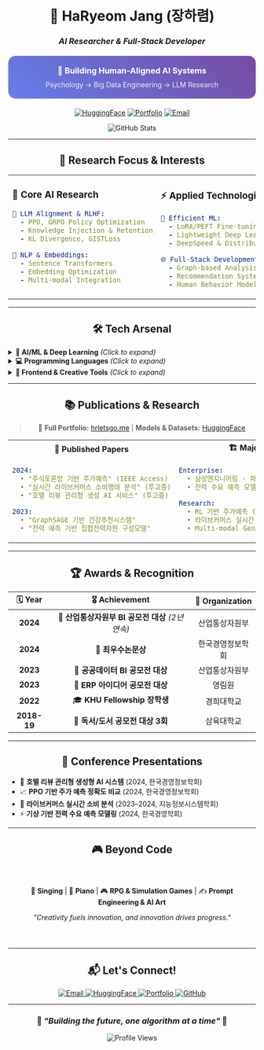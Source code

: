 <div align="center">

# 🌟 HaRyeom Jang (장하렴)
### *AI Researcher & Full-Stack Developer*

<div style="background: linear-gradient(45deg, #667eea 0%, #764ba2 100%); padding: 20px; border-radius: 15px; margin: 20px 0;">
  <h3 style="color: white; margin: 0;">🚀 Building Human-Aligned AI Systems</h3>
  <p style="color: #f0f0f0; margin: 10px 0 0 0;">Psychology → Big Data Engineering → LLM Research</p>
</div>

[![HuggingFace](https://img.shields.io/badge/🤗_HuggingFace-CocoRoF-orange?style=for-the-badge&logo=huggingface&logoColor=white)](https://huggingface.co/CocoRoF)
[![Portfolio](https://img.shields.io/badge/🌐_Portfolio-hrletsgo.me-4285F4?style=for-the-badge&logo=google-chrome&logoColor=white)](https://hrletsgo.me/main)
[![Email](https://img.shields.io/badge/📧_Email-gkfua00@plateer.com-EA4335?style=for-the-badge&logo=gmail&logoColor=white)](mailto:gkfua00@plateer.com)

<img src="https://github-readme-stats.vercel.app/api?username=CocoRoF&show_icons=true&theme=tokyonight&border_radius=15&title_color=667eea&icon_color=764ba2&text_color=9f9f9f&bg_color=0d1117" alt="GitHub Stats" />

</div>

---

<div align="center">

## 🎯 Research Focus & Interests

</div>

<table align="center">
<tr>
<td width="50%" valign="top">

### 🧠 **Core AI Research**
```yaml
🔬 LLM Alignment & RLHF:
  - PPO, GRPO Policy Optimization
  - Knowledge Injection & Retention
  - KL Divergence, GISTLoss

🎯 NLP & Embeddings:
  - Sentence Transformers
  - Embedding Optimization
  - Multi-modal Integration
```

</td>
<td width="50%" valign="top">

### ⚡ **Applied Technologies**
```yaml
🚀 Efficient ML:
  - LoRA/PEFT Fine-tuning
  - Lightweight Deep Learning
  - DeepSpeed & Distributed Training

🌐 Full-Stack Development:
  - Graph-based Analysis
  - Recommendation Systems
  - Human Behavior Modeling
```

</td>
</tr>
</table>

---

<div align="center">

## 🛠️ Tech Arsenal

</div>

<details>
<summary><b>🐍 AI/ML & Deep Learning</b> <i>(Click to expand)</i></summary>

<div align="center">

![Python](https://img.shields.io/badge/Python-3776AB?style=for-the-badge&logo=python&logoColor=white)
![PyTorch](https://img.shields.io/badge/PyTorch-EE4C2C?style=for-the-badge&logo=pytorch&logoColor=white)
![HuggingFace](https://img.shields.io/badge/🤗_Transformers-FFD21E?style=for-the-badge&logo=huggingface&logoColor=black)
![TensorFlow](https://img.shields.io/badge/TensorFlow-FF6F00?style=for-the-badge&logo=tensorflow&logoColor=white)

![TRL](https://img.shields.io/badge/TRL-PPO/GRPO-8A2BE2?style=for-the-badge)
![DeepSpeed](https://img.shields.io/badge/DeepSpeed-Distributed_Training-000000?style=for-the-badge&logo=microsoft&logoColor=white)
![LoRA](https://img.shields.io/badge/PEFT/LoRA-Parameter_Efficient-FFD700?style=for-the-badge)
![CUDA](https://img.shields.io/badge/CUDA-76B900?style=for-the-badge&logo=nvidia&logoColor=white)

</div>
</details>

<details>
<summary><b>💻 Programming Languages</b> <i>(Click to expand)</i></summary>

<div align="center">

![Python](https://img.shields.io/badge/Python-Expert-3776AB?style=for-the-badge&logo=python&logoColor=white)
![C#](https://img.shields.io/badge/C%23-Advanced-239120?style=for-the-badge&logo=c-sharp&logoColor=white)
![TypeScript](https://img.shields.io/badge/TypeScript-Advanced-007ACC?style=for-the-badge&logo=typescript&logoColor=white)
![JavaScript](https://img.shields.io/badge/JavaScript-Proficient-F7DF1E?style=for-the-badge&logo=javascript&logoColor=black)
![SQL](https://img.shields.io/badge/SQL-Advanced-4479A1?style=for-the-badge&logo=postgresql&logoColor=white)

</div>
</details>

<details>
<summary><b>🎨 Frontend & Creative Tools</b> <i>(Click to expand)</i></summary>

<div align="center">

![React](https://img.shields.io/badge/React-20232A?style=for-the-badge&logo=react&logoColor=61DAFB)
![Svelte](https://img.shields.io/badge/Svelte-FF3E00?style=for-the-badge&logo=svelte&logoColor=white)
![TailwindCSS](https://img.shields.io/badge/TailwindCSS-06B6D4?style=for-the-badge&logo=tailwindcss&logoColor=white)
![CSS3](https://img.shields.io/badge/CSS3-1572B6?style=for-the-badge&logo=css3&logoColor=white)

![Unity](https://img.shields.io/badge/Unity-Game_Dev-000000?style=for-the-badge&logo=unity&logoColor=white)
![Stable Diffusion](https://img.shields.io/badge/Stable_Diffusion-GenAI-8A2BE2?style=for-the-badge)
![ComfyUI](https://img.shields.io/badge/ComfyUI-Workflow_Designer-FF6B35?style=for-the-badge)

</div>
</details>

---

<div align="center">

## 📚 Publications & Research

> 🔗 **Full Portfolio:** [hrletsgo.me](https://hrletsgo.me/main) | **Models & Datasets:** [HuggingFace](https://huggingface.co/CocoRoF)

</div>

<div align="center">
<table>
<tr>
<th>📖 Published Papers</th>
<th>🏗️ Major Projects</th>
</tr>
<tr>
<td valign="top">

```yaml
2024:
  • "주식토론방 기반 주가예측" (IEEE Access)
  • "실시간 라이브커머스 소비행태 분석" (투고중)
  • "호텔 리뷰 관리형 생성 AI 서비스" (투고중)

2023:
  • "GraphSAGE 기반 건강추천시스템"
  • "전력 예측 기반 집합전력자원 구성모델"
```

</td>
<td valign="top">

```yaml
Enterprise:
  • 삼성엔지니어링 - 파업 리스크 관리 시스템
  • 전력 수요 예측 모델링 (DLinear + 기상데이터)

Research:
  • RL 기반 주가예측 (PPO/Reward Signal)
  • 라이브커머스 실시간 채팅분석 + 매출예측
  • Multi-modal GenAI 파이프라인
```

</td>
</tr>
</table>
</div>

---

<div align="center">

## 🏆 Awards & Recognition

</div>

<div align="center">

| 🗓️ **Year** | 🎖️ **Achievement** | 🏢 **Organization** |
|:-----------:|:------------------:|:-------------------:|
| **2024** | 🥇 **산업통상자원부 BI 공모전 대상** *(2년 연속)* | 산업통상자원부 |
| **2024** | 🏅 **최우수논문상** | 한국경영정보학회 |
| **2023** | 🥇 **공공데이터 BI 공모전 대상** | 산업통상자원부 |
| **2023** | 🥇 **ERP 아이디어 공모전 대상** | 영림원 |
| **2022** | 🎓 **KHU Fellowship 장학생** | 경희대학교 |
| **2018-19** | 🥇 **독서/도서 공모전 대상 3회** | 삼육대학교 |

</div>

---

<div align="center">

## 🎤 Conference Presentations

</div>

- 🏨 **호텔 리뷰 관리형 생성형 AI 시스템** (2024, 한국경영정보학회)
- 📈 **PPO 기반 주가 예측 정확도 비교** (2024, 한국경영정보학회)
- 🛒 **라이브커머스 실시간 소비 분석** (2023–2024, 지능정보시스템학회)
- ⚡ **기상 기반 전력 수요 예측 모델링** (2024, 한국경영학회)

---

<div align="center">

## 🎮 Beyond Code

<div style="padding: 20px; border-radius: 15px; margin: 20px 0;">

🎤 **Singing** | 🎹 **Piano** | 🎮 **RPG & Simulation Games** | ✍️ **Prompt Engineering & AI Art**

*"Creativity fuels innovation, and innovation drives progress."*

</div>

---

## 📬 Let's Connect!

<a href="mailto:gkfua00@plateer.com">
<img src="https://img.shields.io/badge/📧_Email-gkfua00@plateer.com-EA4335?style=for-the-badge&logo=gmail&logoColor=white" alt="Email"/>
</a>
<a href="https://huggingface.co/CocoRoF">
<img src="https://img.shields.io/badge/🤗_HuggingFace-CocoRoF-FFD21E?style=for-the-badge&logo=huggingface&logoColor=black" alt="HuggingFace"/>
</a>
<a href="https://hrletsgo.me/main">
<img src="https://img.shields.io/badge/🌐_Portfolio-hrletsgo.me-4285F4?style=for-the-badge&logo=google-chrome&logoColor=white" alt="Portfolio"/>
</a>
<a href="https://github.com/CocoRoF">
<img src="https://img.shields.io/badge/🐙_GitHub-CocoRoF-181717?style=for-the-badge&logo=github&logoColor=white" alt="GitHub"/>
</a>

</div>

---

<div align="center">

### 🌟 *"Building the future, one algorithm at a time"* 🌟

<img src="https://komarev.com/ghpvc/?username=CocoRoF&style=for-the-badge&color=667eea" alt="Profile Views" />

</div>
